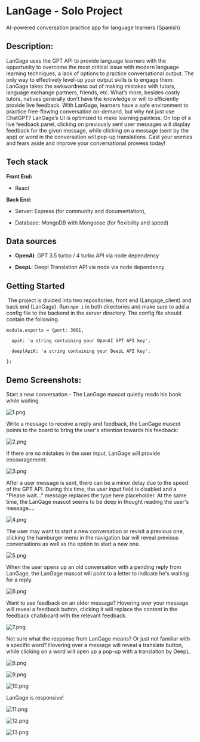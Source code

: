 # LanGage - Solo Project

AI-powered conversation practice app for language learners (Spanish)

## Description:

LanGage uses the GPT API to provide language learners with the
opportunity to overcome the most critical issue with modern language learning
techniques, a lack of options to practice conversational output. The only way
to effectively level-up your output skills is to engage them. LanGage takes the
awkwardness out of making mistakes with tutors, language exchange partners, friends,
etc. What’s more, besides costly tutors, natives generally don’t have the knowledge
or will to efficiently provide live feedback. With LanGage, learners have a
safe environment to practice free-flowing conversation on-demand, but why not
just use ChatGPT? LanGage’s UI is optimized to make learning painless. On top
of a live feedback panel, clicking on previously sent user messages will
display feedback for the given message, while clicking on a message (sent by the
app) or word in the conversation will pop-up translations. Cast your worries
and fears aside and improve your conversational prowess today!

## Tech stack

**Front End:**

- React

**Back End:**

- Server: Express (for community and documentation),

- Database: MongoDB with Mongoose (for flexibility and speed)

## Data sources

- **OpenAI**: GPT 3.5 turbo / 4 turbo API via node dependency

- **DeepL**: Deepl Translation API via node via node dependency

## Getting Started

 The project is divided into two repositories, front end (Langage_client) and back end (LanGage). Run `npm i` in both directories and make sure to add a config file to the backend in the server directory. The config file should contain the following:

```
module.exports = {port: 3001,

  apiK: 'a string containing your OpenAI GPT API key',

  deeplApiK: 'a string containing your DeepL API key',

};
```

## Demo Screenshots:

Start a new conversation - The LanGage mascot quietly reads his book while waiting.

![1.png](C:\Users\chris\Documents\Software%20Development\Codeworks\Senior%20Projects\Solo\LanGage\Screenshots\1.png)

Write a message to receive a reply and feedback, the LanGage mascot points to the board to bring the user's attention towards his feedback:

![2.png](C:\Users\chris\Documents\Software%20Development\Codeworks\Senior%20Projects\Solo\LanGage\Screenshots\2.png)

If there are no mistakes in the user input, LanGage will provide encouragement:

![3.png](C:\Users\chris\Documents\Software%20Development\Codeworks\Senior%20Projects\Solo\LanGage\Screenshots\3.png)

After a user message is sent, there can be a minor delay due to the speed of the GPT API. During this time, the user input field is disabled and a "Please wait..." message replaces the type here placeholder. At the same time, the LanGage mascot seems to be deep in thought reading the user's message....

![4.png](C:\Users\chris\Documents\Software%20Development\Codeworks\Senior%20Projects\Solo\LanGage\Screenshots\4.png)

The user may want to start a new conversation or revisit a previous one, clicking the hamburger menu in the navigation bar will reveal previous conversations as well as the option to start a new one.

![5.png](C:\Users\chris\Documents\Software%20Development\Codeworks\Senior%20Projects\Solo\LanGage\Screenshots\5.png)

When the user opens up an old conversation with a pending reply from LanGage, the LanGage mascot will point to a letter to indicate he's waiting for a reply.

![6.png](C:\Users\chris\Documents\Software%20Development\Codeworks\Senior%20Projects\Solo\LanGage\Screenshots\6.png)

Want to see feedback on an older message? Hovering over your message will reveal a feedback button, clicking it will replace the content in the feedback chalkboard with the relevant feedback.

![7.png](C:\Users\chris\Documents\Software%20Development\Codeworks\Senior%20Projects\Solo\LanGage\Screenshots\7.png)

Not sure what the response from LanGage means? Or just not familiar with a specific word? Hovering over a message will reveal a translate button, while clicking on a word will open up a pop-up with a translation by DeepL.

![8.png](C:\Users\chris\Documents\Software%20Development\Codeworks\Senior%20Projects\Solo\LanGage\Screenshots\8.png)

![9.png](C:\Users\chris\Documents\Software%20Development\Codeworks\Senior%20Projects\Solo\LanGage\Screenshots\9.png)

![10.png](C:\Users\chris\Documents\Software%20Development\Codeworks\Senior%20Projects\Solo\LanGage\Screenshots\10.png)

LanGage is responsive!

![11.png](C:\Users\chris\Documents\Software%20Development\Codeworks\Senior%20Projects\Solo\LanGage\Screenshots\11.png)

![12.png](C:\Users\chris\Documents\Software%20Development\Codeworks\Senior%20Projects\Solo\LanGage\Screenshots\12.png)

![13.png](C:\Users\chris\Documents\Software%20Development\Codeworks\Senior%20Projects\Solo\LanGage\Screenshots\13.png)
